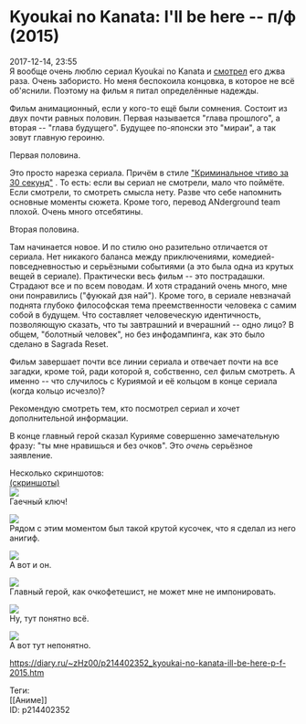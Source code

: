 Kyoukai no Kanata: I'll be here -- п/ф (2015)
==============================================

   
 2017-12-14, 23:55   
  Я вообще очень люблю сериал Kyoukai no Kanata и  [смотрел](Kyoukai%20no%20Kanata%2001-12%20END)  его джва раза. Очень забористо. Но меня беспокоила концовка, в которое не всё об'яснили. Поэтому на фильм я питал определённые надежды.   
   
 Фильм анимационный, если у кого-то ещё были сомнения. Состоит из двух почти равных половин. Первая называется "глава прошлого", а вторая -- "глава будущего". Будущее по-японски это "мираи", а так зовут главную героиню.   
   
 Первая половина.   
   
 Это просто нарезка сериала. Причём в стиле  ["Криминальное чтиво за 30 секунд"](https://www.youtube.com/watch?v=2_BEv6pSylQ)  . То есть: если вы сериал не смотрели, мало что поймёте. Если смотрели, то смотреть смысла нету. Разве что себе напомнить основные моменты сюжета. Кроме того, перевод ANderground team плохой. Очень много отсебятины.   
   
 Вторая половина.   
   
 Там начинается новое. И по стилю оно разительно отличается от сериала. Нет никакого баланса между приключениями, комедией-повседневностью и серьёзными событиями (а это была одна из крутых вещей в сериале). Практически весь фильм -- это пострадашки. Страдают все и по всем поводам. И хотя страданий очень много, мне они понравились ("фуюкай дзя най"). Кроме того, в сериале невзначай поднята глубоко философская тема преемственности человека с самим собой в будущем. Что составляет человеческую идентичность, позволяющую сказать, что ты завтрашний и вчерашний -- одно лицо? В общем, "болотный человек", но без инфодампинга, как это было сделано в Sagrada Reset.   
   
 Фильм завершает почти все линии сериала и отвечает почти на все загадки, кроме той, ради которой я, собственно, сел фильм смотреть. А именно -- что случилось с Куриямой и её кольцом в конце сериала (когда кольцо исчезло)?   
   
 Рекомендую смотреть тем, кто посмотрел сериал и хочет дополнительной информации.   
   
 В конце главный герой сказал Курияме совершенно замечательную фразу: "ты мне нравишься и без очков". Это  *очень*  серьёзное заявление.   
   
 Несколько скриншотов:   
   [(скриншоты)](https://zHz00.diary.ru/p214402352.htm?index=1#linkmore214402352m1)      
  [![](https://i.imgur.com/CrDZwNPl.jpg)](https://i.imgur.com/CrDZwNP.jpg)    
 Гаечный ключ!   
   
  [![](https://i.imgur.com/pPizytol.jpg)](https://i.imgur.com/pPizyto.jpg)    
 Рядом с этим моментом был такой крутой кусочек, что я сделал из него анигиф.   
   
  [![](http://s019.radikal.ru/i622/1712/a4/0e7361d17765.gif)](https://i.imgur.com/fjzXDbO.mp4)    
 А вот и он.   
   
  [![](https://i.imgur.com/qFqmqiUl.jpg)](https://i.imgur.com/qFqmqiU.jpg)    
 Главный герой, как очкофетешист, не может мне не импонировать.   
   
  [![](https://i.imgur.com/Y3BdFW1l.jpg)](https://i.imgur.com/Y3BdFW1.jpg)    
 Ну, тут понятно всё.   
   
  [![](https://i.imgur.com/CiPoSH5l.jpg)](https://i.imgur.com/CiPoSH5.jpg)    
 А вот тут непонятно.   
      
    
 <https://diary.ru/~zHz00/p214402352_kyoukai-no-kanata-ill-be-here-p-f-2015.htm>   
   
 Теги:   
 [[Аниме]]   
 ID: p214402352